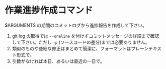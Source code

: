 # 作業進捗作成コマンド

$ARGUMENTS の期間のコミットログから進捗報告を作成して下さい。

1. git log の取得では `--oneline` を付けずコミットメッセージの詳細まで確認して下さい。ただし `-p` (ソースコードの差分)までは必要ありません。
2. 類似のものや些細な修正はまとめて簡潔に、フォーマットはプレーンテキスト形式で。
3. 引数がなければ本日、あるいは直近の一日で。
